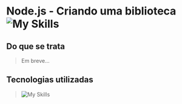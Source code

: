 # Node.js - Criando uma biblioteca ![My Skills](https://skillicons.dev/icons?i=nodejs)
## Do que se trata
> Em breve...
## Tecnologias utilizadas
> ![My Skills](https://skillicons.dev/icons?i=vscode,js,nodejs)
